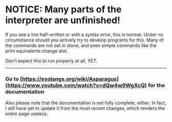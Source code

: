 # NOTICE: Many parts of the interpreter are unfinished!

If you see a line half-written or with a syntax error, this is normal. Under no circumstance should you actively try to develop programs for this. Many of the commands are not set in stone, and even simple commands like the print equivalents change alot.

Don't expect this to run properly at all, *YET*.

---

### Go to [https://esolangs.org/wiki/Asparagus](https://www.youtube.com/watch?v=dQw4w9WgXcQ) for the documentation

Also please note that the documentation is not fully complete, either. In fact, I still have yet to update it from the most recent changes, which renders the *entire* page useless.
<!-- ---
#### *The following is copy-pasted from the [esolangs article](https://esolangs.org/wiki/Asparagus), which is still a work in progress...*
---
<div>
<dl><dd><i>This is still a work in progress. It may be changed in the future.</i></dd></dl>
<p><b>Asparagus</b> is an esoteric programming language created by yours truly, and was designed just to be an abomination to use. The name "<i>Asparagus</i>" is short for <i>Asparagus</i>. Isn't that helpful?
</p>
<div id="toc" class="toc"><input type="checkbox" role="button" id="toctogglecheckbox" class="toctogglecheckbox" style="display:none"><div class="toctitle" dir="ltr" lang="en"><h2>Contents</h2><span class="toctogglespan"><label class="toctogglelabel" for="toctogglecheckbox"></label></span></div>
<ul>
<li class="toclevel-1 tocsection-1"><a href="#Syntax"><span class="tocnumber">1</span> <span class="toctext">Syntax</span></a>
<ul>
<li class="toclevel-2 tocsection-2"><a href="#Math"><span class="tocnumber">1.1</span> <span class="toctext">Math</span></a>
<ul>
<li class="toclevel-3 tocsection-3"><a href="#Conditionals"><span class="tocnumber">1.1.1</span> <span class="toctext">Conditionals</span></a></li>
</ul>
</li>
<li class="toclevel-2 tocsection-4"><a href="#Numbers"><span class="tocnumber">1.2</span> <span class="toctext">Numbers</span></a></li>
<li class="toclevel-2 tocsection-5"><a href="#Subroutines"><span class="tocnumber">1.3</span> <span class="toctext">Subroutines</span></a></li>
<li class="toclevel-2 tocsection-6"><a href="#Environment_Variables"><span class="tocnumber">1.4</span> <span class="toctext">Environment Variables</span></a></li>
</ul>
</li>
<li class="toclevel-1 tocsection-7"><a href="#Using_the_dreaded_Asparagus_interpreter"><span class="tocnumber">2</span> <span class="toctext">Using the dreaded Asparagus interpreter</span></a>
<ul>
<li class="toclevel-2 tocsection-8"><a href="#Special_modes"><span class="tocnumber">2.1</span> <span class="toctext">Special modes</span></a></li>
<li class="toclevel-2 tocsection-9"><a href="#Errors.2C_Warnings.2C_and_Status_Messages"><span class="tocnumber">2.2</span> <span class="toctext">Errors, Warnings, and Status Messages</span></a></li>
</ul>
</li>
<li class="toclevel-1 tocsection-10"><a href="#Sample_Programs"><span class="tocnumber">3</span> <span class="toctext">Sample Programs</span></a>
<ul>
<li class="toclevel-2 tocsection-11"><a href="#Hello.2C_World.21"><span class="tocnumber">3.1</span> <span class="toctext">Hello, World!</span></a></li>
<li class="toclevel-2 tocsection-12"><a href="#Cat"><span class="tocnumber">3.2</span> <span class="toctext">Cat</span></a></li>
</ul>
</li>
</ul>
</div>

<h1><span class="mw-headline" id="Syntax">Syntax</span></h1>
<p>Syntax in Asparagus isn't like normal languages: each command and argument is treated as a 1 byte unsigned integer, effectively making every program a primitive binary file. There also is no way to determine if a value is an argument or a command, making it fun for all!
</p><p>There are 65536 variables in 256 groups of 256, which are all treated as strings. When doing math, they are converted to single-precision float, the math is done, then converted back to a string. If the variable does not contain just numbers, then when it is converted it is changed to 0 except if it follows the number prefixes <i>(see Numbers)</i>.
</p><p>Only one group of variables can be accessed at one time and can be switched by using a command. All variables EXCEPT for variables in group 0 are treated as private/local/whatever <i>(see Variables.)</i>
</p><p>Note: all arguments refer to variable numbers, unless otherwise noted.
</p>
<table class="wikitable">

<tbody><tr>
<th>Command value</th>
<th>Arguments</th>
<th>Description
</th></tr>
<tr>
<td>0</td>
<td>1</td>
<td>Prints a "notice" to the log, containing the current index line and argument 1 (literal)
</td></tr>
<tr>
<td>1</td>
<td>2+</td>
<td>Sets variable argument 1 to argument 2 (literal) number of characters after the location of argument 2 as a string <i>(needs clarification)</i>
</td></tr>
<tr>
<td>2</td>
<td>3</td>
<td>Prints the contents of argument 3 at position argument 1 (literal) x and argument 2 (literal also) y*
</td></tr>
<tr>
<td>3</td>
<td>2+</td>
<td>Does argument 1 (literal) math operation <i>(see Math)</i>
</td></tr>
<tr>
<td>4</td>
<td>1</td>
<td>Adds the current key on the keyboard pressed to the variable argument 1. If no key is pressed, the variable does not change
</td></tr>
<tr>
<td>5</td>
<td>1</td>
<td>Sets the index location to argument 1*
</td></tr>
<tr>
<td>6</td>
<td>2</td>
<td>If argument 1 is not equal to 0, then set the index location to the argument 2*
</td></tr>
<tr>
<td>7</td>
<td>2</td>
<td>Sets the start of subroutine argument 1 (literal) to position argument 2 <i>(see Subroutines.)</i>*
</td></tr>
<tr>
<td>8</td>
<td>1</td>
<td>Runs subroutine argument 1 (literal) <i>(see Subroutines)</i>
</td></tr>
<tr>
<td>9</td>
<td>1</td>
<td>Sets the variable group to argument 1 (literal)
</td></tr>
<tr>
<td>10</td>
<td>2</td>
<td>Sets variable argument 1 to enviroment variable argument 2 (literal) <i>(see Enviroment Variables)</i>
</td></tr>
<tr>
<td>11</td>
<td>3</td>
<td>Sets variable argument 1 (in current slot) to variable argument 3 in slot argument 2 (literal)
</td></tr>
<tr>
<td>12</td>
<td>4</td>
<td>Sets variable argument 4 to result of the conditional statement argument 1 (literal) <i>(see Math/Conditionals)</i>
</td></tr>
<tr>
<td>255</td>
<td>0</td>
<td>Ends program/subroutine <i>(see Subroutines)</i>
</td></tr></tbody></table>
<p><i>*Remember: if a variable contains non-numeric characters, then it is treated as 0 unless it follows the number prefixes (see Numbers)</i>
</p>
<h2><span class="mw-headline" id="Math">Math</span></h2>
<p>See command 3 if you don't know what this is.
</p><p>The result of each operation is put in variable argument 2, and just like above, all arguments refer to variables unless noted (which actually never happens.)
</p>
<table class="wikitable">

<tbody><tr>
<th>ID</th>
<th>Additional arguments</th>
<th>Description
</th></tr>
<tr>
<td>0</td>
<td>2</td>
<td>Argument 3 + argument 4*
</td></tr>
<tr>
<td>1</td>
<td>2</td>
<td>Argument 3 - argument 4*
</td></tr>
<tr>
<td>2</td>
<td>2</td>
<td>Argument 3 * argument 4*
</td></tr>
<tr>
<td>3</td>
<td>2</td>
<td>Argument 3 / argument 4*
</td></tr>
<tr>
<td>4</td>
<td>2</td>
<td>Argument 3 ^ argument 4*
</td></tr>
<tr>
<td>5</td>
<td>2</td>
<td>Argument 3 mod argument 4*
</td></tr>
<tr>
<td>6</td>
<td>1</td>
<td>Value of argument 3* <sup>†</sup>
</td></tr>
<tr>
<td>7</td>
<td>1</td>
<td>Argument 2 = argument 3 as a string
</td></tr>
<tr>
<td>8</td>
<td>2</td>
<td>Argument 3 and argument 4 joined together as strings
</td></tr>
<tr>
<td>9</td>
<td>1</td>
<td>Length of argument 3 as a string
</td></tr>
<tr>
<td>10</td>
<td>1</td>
<td>Argument 3 rounded*
</td></tr>
<tr>
<td>11</td>
<td>0</td>
<td>Generates a single-precision random number 0-1
</td></tr>
<tr>
<td>12</td>
<td>1</td>
<td><a rel="nofollow" class="external text" href="https://en.wikipedia.org/wiki/Bitwise_operation">Bitwise</a> NOT argument 3*
</td></tr>
<tr>
<td>13</td>
<td>2</td>
<td>Bitwise argument 3 AND argument 4*
</td></tr>
<tr>
<td>14</td>
<td>2</td>
<td>Bitwise argument 3 OR argument 4*
</td></tr>
<tr>
<td>15</td>
<td>2</td>
<td>Bitwise argument 3 XOR argument 4*
</td></tr></tbody></table>
<p><i><sup>*</sup>Remember! If a string contains non-numeric characters in it, it always returns 0 unless it follows the number prefixes (see Numbers.)</i>
</p><p><i><sup>†</sup>Is pretty much useless unless you need to convert a number prefix or decide whether a variable is a number or not.</i>
</p>
<h3><span class="mw-headline" id="Conditionals">Conditionals</span></h3>
<p>Conditionals have the same behavior as the bitwise math operations, except they are <b>not</b> bitwise, they are simply logical. That means that anything that is NOT a 0 is true, while anything that IS 0 is treated as false.
</p><p>Again, all arguments represent variables unless noted, which doesn't happen because nothing here is literal. And also the results of these calculations are put into variable argument 4.
</p>
<table class="wikitable">

<tbody><tr>
<th>ID</th>
<th>Description
</th></tr>
<tr>
<td>0</td>
<td>Argument 2 = argument 3
</td></tr>
<tr>
<td>1</td>
<td>Argument 2 AND argument 3
</td></tr>
<tr>
<td>2</td>
<td>Argument 2 OR argument 3
</td></tr>
<tr>
<td>3</td>
<td>Argument 2 XOR argument 3
</td></tr>
<tr>
<td>4</td>
<td>Argument 2 &gt; argument 3
</td></tr>
<tr>
<td>5</td>
<td>Argument 2 ≥ argument 3
</td></tr></tbody></table>
<h2><span class="mw-headline" id="Numbers">Numbers</span></h2>
<p>Numbers in Asparagus can be represented in a variable in 4 ways:
</p>
<ol><li>As a number</li>
<li>As a hexadecimal value prefixed with <code>&amp;H</code></li>
<li>As a octal value prefixed with <code>&amp;O</code></li>
<li>As a binary value prefixed with <code>&amp;B</code></li></ol>
<p>Seem familiar?
</p><p>Any time it needs to be used, it is converted to decimal then equated. It does <i>not</i> convert it back, meaning that when you add two numbers together, no matter the inputs, would always return a decimal value out. To convert a number to another type, use command 13.
</p>
<h2><span class="mw-headline" id="Subroutines">Subroutines</span></h2>
<p>Alright! Now for the <i>fun</i> stuff. Subroutines aren't like any other program's subroutines. Well, maybe it is a little bit, but that's not the point.
</p><p>To define a subroutine, you use command 7, with argument 1 (literal) being the slot of the subroutine to put it in, and argument 2 being the variable storing the position that the subroutine starts at. The end of the subroutine is marked by command 255. Note that 255 also can stop the execution of the program if used outside of a subroutine.
</p><p>In a subroutine, all variables EXCEPT those used in group 255 are treated as local, which means that they do not affect any of the variables in the main program and they are immediately deleted when execution of the subroutine is completed. In other words, local variables are completely separate from a subroutine and the main program. You can use group 255 variables to contain data like arguments and outputs.
</p><p>To call a subroutine, you use command 8 with argument 1 being the number of the subroutine to call. A new instance of the interpreter runs and execution is halted on the main routine.
</p>
<h2><span class="mw-headline" id="Environment_Variables">Environment Variables</span></h2>
<p>Using command 10, you can set variable argument 1 to environment variable argument 2. Additionally, you can write to environment variables using command 14.
</p><p>Here is a list of the environment variables you can use:
</p><p><i>UI=Unsigned Integer, RO=Read only, FL=Float, ST=String, RW=Read and write</i>
</p>
<table class="wikitable">

<tbody><tr>
<th>ID</th>
<th>Properties</th>
<th>Description
</th></tr>
<tr>
<td>0</td>
<td>UI,RO*</td>
<td>The current variable group
</td></tr>
<tr>
<td>1</td>
<td>UI,RO<sup>†</sup></td>
<td>The byte position of the command. In subroutines, these would be in relation to the start of the subroutine.
</td></tr>
<tr>
<td>2</td>
<td>FL,RO</td>
<td>The number of seconds past midnight
</td></tr>
<tr>
<td>3</td>
<td>ST,RO</td>
<td>The current time in the 24 hour form <pre>HH:MM:SS</pre>
</td></tr>
<tr>
<td>4</td>
<td>ST,RO</td>
<td>The current date in the form <pre>MM-DD-YYYY</pre>
</td></tr>
<tr>
<td>5</td>
<td>UI,RW</td>
<td>The program window's height
</td></tr>
<tr>
<td>6</td>
<td>UI,RW</td>
<td>The program window's width
</td></tr>
<tr>
<td>7</td>
<td>UI,RW</td>
<td>The font being used for the program window
</td></tr>
<tr>
<td>8</td>
<td>ST,RW</td>
<td>The contents of the OS clipboard
</td></tr>
<tr>
<td>9</td>
<td>ST,RW</td>
<td>The title of the program window
</td></tr>
<tr>
<td>255</td>
<td>ST,RW<sup>‡</sup></td>
<td>The program itself, can be used for [quine]s
</td></tr></tbody></table>
<p><i>*Can be written to using command 9.</i>
</p><p><i><sup>†</sup>Can be written to using commands 5, 6, and 8.</i>
</p><p><i><sup>‡</sup>Can be written to, but use with extreme caution.</i>
</p><p><br>
</p>
<h1><span class="mw-headline" id="Using_the_dreaded_Asparagus_interpreter">Using the dreaded Asparagus interpreter</span></h1>
<p>Finding said dreaded interpreter can be found <a rel="nofollow" class="external text" href="https://github.com/all-other-usernames-were-taken/Asparagus">at my repository</a> and yet I still don't know how the hell to use GitHub.
</p><p>You can use the interpreter through the command line. Here's how you use it:
</p>
<pre>asparagus [-h] [{-f | -p}] [-wx=(width) -wy=(height)] [-v(verbosity)] "{(path to file) | (program code)}"</pre>
<table class="wikitable">

<tbody><tr>
<td><code>-h</code></td>
<td>Displays the help message, then exits <i>(see Help.)</i>
</td></tr>
<tr>
<td><code>-f</code></td>
<td>Specifies that the quoted text is the path to the program to execute.
</td></tr>
<tr>
<td><code>-p</code></td>
<td>Specifies that the quoted text is the program to execute.
</td></tr>
<tr>
<td><code>-wx</code>, <code>-wy</code></td>
<td>Sets the width and height of the program window on startup, in columns/rows.
</td></tr>
<tr>
<td><code>-v</code></td>
<td>Sets the verbosity level, default is 4. <i>(see Errors, Warnings, and Status Messages.</i>
</td></tr></tbody></table>
<p>All invalid arguments are ignored.
</p>
<h2><span class="mw-headline" id="Special_modes">Special modes</span></h2>
<p>This section goes over special modes for the interpreter.
</p><p><br>
</p>
<h2><span id="Errors,_Warnings,_and_Status_Messages"></span></h2>
<p>Using opetion <code>-v</code>, you can specify how many messages are printed to the console. The number following <code>-v</code> indicates that that level of messages and higher are displayed. <i>Example: <code>-v0</code> shows all, <code>-v7</code> shows none, <code>-v3</code> shows 3 and above.</i>
</p><p>The interpreter has 7 levels of messages printed to the console:
</p>
<table class="wikitable">

<tbody><tr>
<th>Level</th>
<th>Prefix</th>
<th>Description
</th></tr>
<tr>
<td>0</td>
<td><pre>   </pre></td>
<td>Way, WAY too many status messages fall under this. It shows everything, including when it moves on to the next command.
</td></tr>
<tr>
<td>1</td>
<td><pre>.  </pre></td>
<td>Only contains program markers.
</td></tr>
<tr>
<td>2</td>
<td><pre>!  </pre></td>
<td>
</td></tr>
<tr>
<td>3</td>
<td><pre>!! </pre></td>
<td>Contains errors like out of range.
</td></tr>
<tr>
<td>4</td>
<td><pre>!!!</pre></td>
<td>Contains severe errors like syntax errors.
</td></tr>
<tr>
<td>5</td>
<td><pre>FAT</pre></td>
<td>Fatal errors. These are weird, as they are the only errors that get printed to the main program window, in addition to being the only errors that halt program execution.
</td></tr>
<tr>
<td>6</td>
<td><pre>###</pre></td>
<td>Internal errors. These <i>should</i> never happen, but yet they can. These can ONLY be caused by an error INSIDE of the interpreter itself, not outside of it. But, despite their severity, they aren't as intrusive as fatal errors (they don't get printed to the main display and they don't halt execution.)
</td></tr></tbody></table>
<p>The errors are printed to the log in the following way:
</p><p><code>(Prefix)(Description)[ @ Pos (position)]</code>
</p>
<h1><span class="mw-headline" id="Sample_Programs">Sample Programs</span></h1>
<p>The programs below are represented like a hex dump, where on the left is the hexadecimal value of each byte, and the middle is the ASCII character corresponding with each value.
</p><p><br>
</p>
<h2><span id="Hello,_World!"></span><span class="mw-headline" id="Hello.2C_World.21">Hello, World!</span></h2>
<pre>01 00 0D 48 65 6C 6C 6F 2C 20 57 6F 72 6C 64 21   ...Hello, World!  # Sets variable 0 to "Hello, World!"
02 01 01 00                                       ....              # Prints variable 0 at 0,0</pre>
<h2><span class="mw-headline" id="Cat">Cat</span></h2>
<pre>04 00        ..    # Inputs keypress into variable 0
02 01 01 00  ....  # Prints variable 0 at 0,0
05 01        ..    # Goto 0</pre>
</div> --!>
